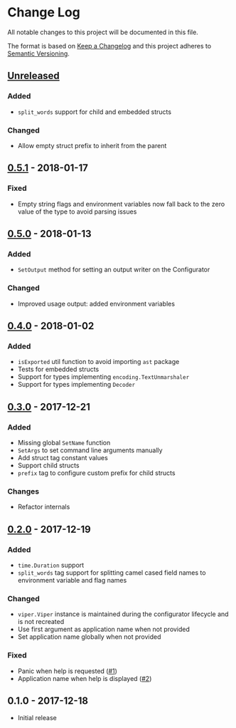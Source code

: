 # Change Log


All notable changes to this project will be documented in this file.

The format is based on [Keep a Changelog](http://keepachangelog.com/en/1.0.0/)
and this project adheres to [Semantic Versioning](http://semver.org/spec/v2.0.0.html).


## [Unreleased]

### Added

- `split_words` support for child and embedded structs

### Changed

- Allow empty struct prefix to inherit from the parent


## [0.5.1] - 2018-01-17

### Fixed

- Empty string flags and environment variables now fall back to the zero value of the type to avoid parsing issues


## [0.5.0] - 2018-01-13

### Added

- `SetOutput` method for setting an output writer on the Configurator

### Changed

- Improved usage output: added environment variables


## [0.4.0] - 2018-01-02

### Added

- `isExported` util function to avoid importing `ast` package
- Tests for embedded structs
- Support for types implementing `encoding.TextUnmarshaler`
- Support for types implementing `Decoder`


## [0.3.0] - 2017-12-21

### Added

- Missing global `SetName` function
- `SetArgs` to set command line arguments manually
- Add struct tag constant values
- Support child structs
- `prefix` tag to configure custom prefix for child structs

### Changes

- Refactor internals


## [0.2.0] - 2017-12-19

### Added

- `time.Duration` support
- `split_words` tag support for splitting camel cased field names to environment variable and flag names

### Changed

- `viper.Viper` instance is maintained during the configurator lifecycle and is not recreated
- Use first argument as application name when not provided
- Set application name globally when not provided

### Fixed

- Panic when help is requested ([#1](https://github.com/goph/nest/issues/1))
- Application name when help is displayed ([#2](https://github.com/goph/nest/issues/2))


## 0.1.0 - 2017-12-18

- Initial release


[Unreleased]: https://github.com/goph/nest/compare/v0.5.1...HEAD
[0.5.1]: https://github.com/goph/nest/compare/v0.5.0...v0.5.1
[0.5.0]: https://github.com/goph/nest/compare/v0.4.0...v0.5.0
[0.4.0]: https://github.com/goph/nest/compare/v0.3.0...v0.4.0
[0.3.0]: https://github.com/goph/nest/compare/v0.2.0...v0.3.0
[0.2.0]: https://github.com/goph/nest/compare/v0.1.0...v0.2.0
